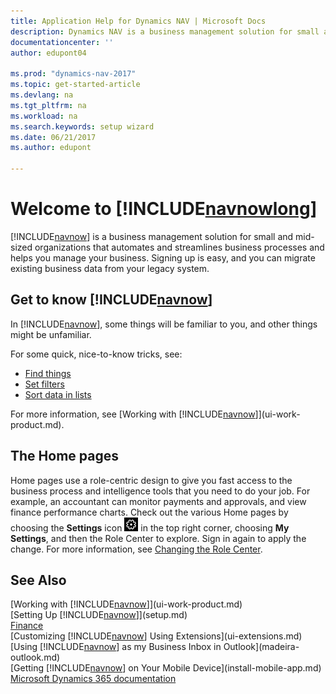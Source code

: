 ```yaml
---
title: Application Help for Dynamics NAV | Microsoft Docs
description: Dynamics NAV is a business management solution for small and mid-sized organizations that automates and streamlines business processes and helps you manage your business.
documentationcenter: ''
author: edupont04

ms.prod: "dynamics-nav-2017"
ms.topic: get-started-article
ms.devlang: na
ms.tgt_pltfrm: na
ms.workload: na
ms.search.keywords: setup wizard
ms.date: 06/21/2017
ms.author: edupont

---
```


# Welcome to [!INCLUDE[navnowlong](includes/navnowlong_md.md)]
[!INCLUDE[navnow](includes/navnow_md.md)] is a business management solution for small and mid-sized organizations that automates and streamlines business processes and helps you manage your business. Signing up is easy, and you can migrate existing business data from your legacy system.

## Get to know [!INCLUDE[navnow](includes/navnow_md.md)]
In [!INCLUDE[navnow](includes/navnow_md.md)], some things will be familiar to you, and other things might be unfamiliar.  

For some quick, nice-to-know tricks, see:  

* [Find things](ui-search.md)  
* [Set filters](ui-enter-criteria-filters.md)  
* [Sort data in lists](ui-sorting.md)  

For more information, see [Working with [!INCLUDE[navnow](includes/navnow_md.md)]](ui-work-product.md).  

## The Home pages
Home pages use a role-centric design to give you fast access to the business process and intelligence tools that you need to do your job. For example, an accountant can monitor payments and approvals, and view finance performance charts. Check out the various Home pages by choosing the **Settings** icon ![Settings](media/ui-experience/settings_icon_small.png "Settings icon for role center") in the top right corner,  choosing **My Settings**, and then the Role Center to explore. Sign in again to apply the change. For more information, see [Changing the Role Center](change-role.md).  

## See Also
[Working with [!INCLUDE[navnow](includes/navnow_md.md)]](ui-work-product.md)  
[Setting Up [!INCLUDE[navnow](includes/navnow_md.md)]](setup.md)  
[Finance](finance.md)  
[Customizing [!INCLUDE[navnow](includes/navnow_md.md)] Using Extensions](ui-extensions.md)  
[Using [!INCLUDE[navnow](includes/navnow_md.md)] as my Business Inbox in Outlook](madeira-outlook.md)  
[Getting [!INCLUDE[navnow](includes/navnow_md.md)] on Your Mobile Device](install-mobile-app.md)  
[Microsoft Dynamics 365 documentation](https://docs.microsoft.com/en-us/dynamics365/#pivot=solutions&panel=solutions_financials)  
